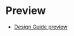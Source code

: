 # Preview

* [Design Guide preview](https://raw.githack.com/w3c/coga/usable-doc-update/content-usable/index.html)
